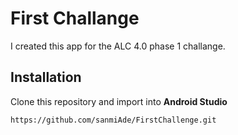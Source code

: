 # First Challange

I created this app for the ALC 4.0 phase 1 challange.

## Installation
Clone this repository and import into **Android Studio**
```bash
https://github.com/sanmiAde/FirstChallenge.git
```
